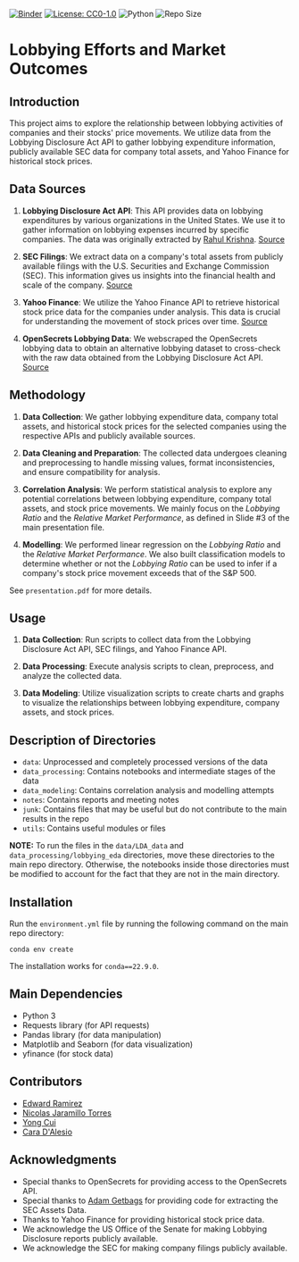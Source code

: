 [![Binder](https://mybinder.org/badge_logo.svg)](https://mybinder.org/v2/gh/edwarddramirez/lobbying-market/HEAD) [![License: CC0-1.0](https://img.shields.io/badge/License-CC0%201.0-brightgreen.svg)](https://creativecommons.org/publicdomain/zero/1.0/legalcode.en) ![Python](https://img.shields.io/badge/python-3.9.18-blue.svg) ![Repo Size](https://img.shields.io/github/repo-size/edwarddramirez/lobbying-market) 

# Lobbying Efforts and Market Outcomes

## Introduction

This project aims to explore the relationship between lobbying activities of companies and their stocks' price movements. We utilize data from the Lobbying Disclosure Act API to gather lobbying expenditure information, publicly available SEC data for company total assets, and Yahoo Finance for historical stock prices.

## Data Sources

1. **Lobbying Disclosure Act API**: This API provides data on lobbying expenditures by various organizations in the United States. We use it to gather information on lobbying expenses incurred by specific companies. The data was originally extracted by [Rahul Krishna](https://github.com/rmkrishn). [Source](https://lda.senate.gov/system/public/)

2. **SEC Filings**: We extract data on a company's total assets from publicly available filings with the U.S. Securities and Exchange Commission (SEC). This information gives us insights into the financial health and scale of the company. [Source](https://www.sec.gov/edgar/search/)

3. **Yahoo Finance**: We utilize the Yahoo Finance API to retrieve historical stock price data for the companies under analysis. This data is crucial for understanding the movement of stock prices over time. [Source](https://github.com/ranaroussi/yfinance)

4. **OpenSecrets Lobbying Data**: We webscraped the OpenSecrets lobbying data to obtain an alternative lobbying dataset to cross-check with the raw data obtained from the Lobbying Disclosure Act API. [Source](https://www.opensecrets.org/federal-lobbying/)

## Methodology

1. **Data Collection**: We gather lobbying expenditure data, company total assets, and historical stock prices for the selected companies using the respective APIs and publicly available sources.

2. **Data Cleaning and Preparation**: The collected data undergoes cleaning and preprocessing to handle missing values, format inconsistencies, and ensure compatibility for analysis.

3. **Correlation Analysis**: We perform statistical analysis to explore any potential correlations between lobbying expenditure, company total assets, and stock price movements. We mainly focus on the *Lobbying Ratio* and the *Relative Market Performance*, as defined in Slide #3 of the main presentation file.

4. **Modelling**: We performed linear regression on the *Lobbying Ratio* and the *Relative Market Performance*. We also built classification models to determine whether or not the *Lobbying Ratio* can be used to infer if a company's stock price movement exceeds that of the S&P 500.

See `presentation.pdf` for more details.

## Usage

1. **Data Collection**: Run scripts to collect data from the Lobbying Disclosure Act API, SEC filings, and Yahoo Finance API.

2. **Data Processing**: Execute analysis scripts to clean, preprocess, and analyze the collected data.

3. **Data Modeling**: Utilize visualization scripts to create charts and graphs to visualize the relationships between lobbying expenditure, company assets, and stock prices.

## Description of Directories

- `data`: Unprocessed and completely processed versions of the data
- `data_processing`: Contains notebooks and intermediate stages of the data 
- `data_modeling`: Contains correlation analysis and modelling attempts
- `notes`: Contains reports and meeting notes
- `junk`: Contains files that may be useful but do not contribute to the main results in the repo
- `utils`: Contains useful modules or files  

**NOTE:** To run the files in the `data/LDA_data` and `data_processing/lobbying_eda` directories, move these directories to the main repo directory. Otherwise, the notebooks inside those directories must be modified to account for the fact that they are not in the main directory.

## Installation
Run the `environment.yml` file by running the following command on the main repo directory:
```
conda env create
```
The installation works for `conda==22.9.0`. 

## Main Dependencies

- Python 3
- Requests library (for API requests)
- Pandas library (for data manipulation)
- Matplotlib and Seaborn (for data visualization)
- yfinance (for stock data)

## Contributors

- [Edward Ramirez](https://github.com/edwarddramirez)
- [Nicolas Jaramillo Torres](https://github.com/nicoj13)
- [Yong Cui](https://github.com/Itamik)
- [Cara D'Alesio](https://github.com/cara-dalesio)

## Acknowledgments

- Special thanks to OpenSecrets for providing access to the OpenSecrets API.
- Special thanks to [Adam Getbags](https://github.com/AdamGetbags) for providing code for extracting the SEC Assets Data. 
- Thanks to Yahoo Finance for providing historical stock price data.
- We acknowledge the US Office of the Senate for making Lobbying Disclosure reports publicly available.
- We acknowledge the SEC for making company filings publicly available. 